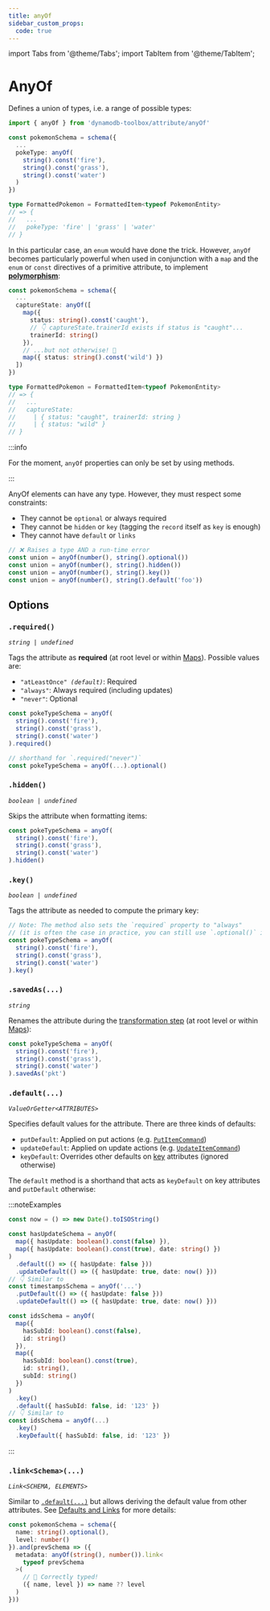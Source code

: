 ```yaml
---
title: anyOf
sidebar_custom_props:
  code: true
---
```


import Tabs from '@theme/Tabs';
import TabItem from '@theme/TabItem';

# AnyOf

Defines a union of types, i.e. a range of possible types:

```ts
import { anyOf } from 'dynamodb-toolbox/attribute/anyOf'

const pokemonSchema = schema({
  ...
  pokeType: anyOf(
    string().const('fire'),
    string().const('grass'),
    string().const('water')
  )
})

type FormattedPokemon = FormattedItem<typeof PokemonEntity>
// => {
//   ...
//   pokeType: 'fire' | 'grass' | 'water'
// }
```

In this particular case, an `enum` would have done the trick. However, `anyOf` becomes particularly powerful when used in conjunction with a `map` and the `enum` or `const` directives of a primitive attribute, to implement [**polymorphism**](<https://en.wikipedia.org/wiki/Polymorphism_(computer_science)>):

```ts
const pokemonSchema = schema({
  ...
  captureState: anyOf([
    map({
      status: string().const('caught'),
      // 👇 captureState.trainerId exists if status is "caught"...
      trainerId: string()
    }),
    // ...but not otherwise! 🙌
    map({ status: string().const('wild') })
  ])
})

type FormattedPokemon = FormattedItem<typeof PokemonEntity>
// => {
//   ...
//   captureState:
//     | { status: "caught", trainerId: string }
//     | { status: "wild" }
// }
```

:::info

For the moment, `anyOf` properties can only be set by using methods.

:::

AnyOf elements can have any type. However, they must respect some constraints:

- They cannot be `optional` or always required
- They cannot be `hidden` or `key` (tagging the `record` itself as `key` is enough)
- They cannot have `default` or `links`

```ts
// ❌ Raises a type AND a run-time error
const union = anyOf(number(), string().optional())
const union = anyOf(number(), string().hidden())
const union = anyOf(number(), string().key())
const union = anyOf(number(), string().default('foo'))
```

## Options

### `.required()`

<p style={{ marginTop: '-15px' }}><i><code>string | undefined</code></i></p>

Tags the attribute as **required** (at root level or within [Maps](./8-maps.md)). Possible values are:

- <code>"atLeastOnce" <i>(default)</i></code>: Required
- `"always"`: Always required (including updates)
- `"never"`: Optional

```ts
const pokeTypeSchema = anyOf(
  string().const('fire'),
  string().const('grass'),
  string().const('water')
).required()

// shorthand for `.required("never")`
const pokeTypeSchema = anyOf(...).optional()
```

### `.hidden()`

<p style={{ marginTop: '-15px' }}><i><code>boolean | undefined</code></i></p>

Skips the attribute when formatting items:

```ts
const pokeTypeSchema = anyOf(
  string().const('fire'),
  string().const('grass'),
  string().const('water')
).hidden()
```

### `.key()`

<p style={{ marginTop: '-15px' }}><i><code>boolean | undefined</code></i></p>

Tags the attribute as needed to compute the primary key:

```ts
// Note: The method also sets the `required` property to "always"
// (it is often the case in practice, you can still use `.optional()` if needed)
const pokeTypeSchema = anyOf(
  string().const('fire'),
  string().const('grass'),
  string().const('water')
).key()
```

### `.savedAs(...)`

<p style={{ marginTop: '-15px' }}><i><code>string</code></i></p>

Renames the attribute during the [transformation step](../4-schemas/14-actions/1-parse.md) (at root level or within [Maps](./8-maps.md)):

```ts
const pokeTypeSchema = anyOf(
  string().const('fire'),
  string().const('grass'),
  string().const('water')
).savedAs('pkt')
```

### `.default(...)`

<p style={{ marginTop: '-15px' }}><i><code>ValueOrGetter&lt;ATTRIBUTES&gt;</code></i></p>

Specifies default values for the attribute. There are three kinds of defaults:

- `putDefault`: Applied on put actions (e.g. [`PutItemCommand`](../3-entities/3-actions/2-put-item/index.md))
- `updateDefault`: Applied on update actions (e.g. [`UpdateItemCommand`](../3-entities/3-actions/3-update-item/index.md))
- `keyDefault`: Overrides other defaults on [key](#key) attributes (ignored otherwise)

The `default` method is a shorthand that acts as `keyDefault` on key attributes and `putDefault` otherwise:

:::noteExamples

<Tabs>
<TabItem value="put-update" label="Put/Update">

```ts
const now = () => new Date().toISOString()

const hasUpdateSchema = anyOf(
  map({ hasUpdate: boolean().const(false) }),
  map({ hasUpdate: boolean().const(true), date: string() })
)
  .default(() => ({ hasUpdate: false }))
  .updateDefault(() => ({ hasUpdate: true, date: now() }))
// 👇 Similar to
const timestampsSchema = anyOf('...')
  .putDefault(() => ({ hasUpdate: false }))
  .updateDefault(() => ({ hasUpdate: true, date: now() }))
```

</TabItem>
<TabItem value="key" label="Key">

```ts
const idsSchema = anyOf(
  map({
    hasSubId: boolean().const(false),
    id: string()
  }),
  map({
    hasSubId: boolean().const(true),
    id: string(),
    subId: string()
  })
)
  .key()
  .default({ hasSubId: false, id: '123' })
// 👇 Similar to
const idsSchema = anyOf(...)
  .key()
  .keyDefault({ hasSubId: false, id: '123' })
```

</TabItem>
</Tabs>

:::

### `.link<Schema>(...)`

<p style={{ marginTop: '-15px' }}><i><code>Link&lt;SCHEMA, ELEMENTS&gt;</code></i></p>

Similar to [`.default(...)`](#default) but allows deriving the default value from other attributes. See [Defaults and Links](../4-schemas/3-defaults-and-links/index.md) for more details:

```ts
const pokemonSchema = schema({
  name: string().optional(),
  level: number()
}).and(prevSchema => ({
  metadata: anyOf(string(), number()).link<
    typeof prevSchema
  >(
    // 🙌 Correctly typed!
    ({ name, level }) => name ?? level
  )
}))
```
